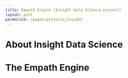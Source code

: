 ```yaml
---
title: Empath Engine (Insight Data Science project)
layout: post
permalink: /pages/projects/insight
---
```


# About Insight Data Science

# The Empath Engine
